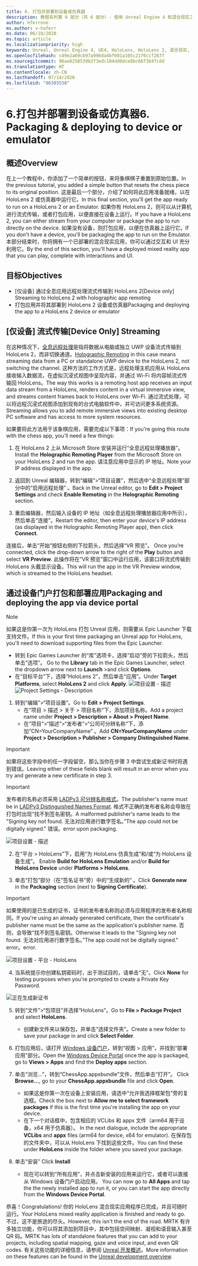 ```yaml
---
title: 6. 打包并部署到设备或仿真器
description: 教程系列第 6 部分（共 6 部分）- 使用 Unreal Engine 4 和混合现实工具包 UX Tools 插件构建一款简单的象棋应用
author: hferrone
ms.author: v-haferr
ms.date: 06/10/2020
ms.topic: article
ms.localizationpriority: high
keywords: Unreal, Unreal Engine 4, UE4, HoloLens, HoloLens 2, 混合现实, 教程, 入门, mrtk, uxt, UX Tools, 文档
ms.openlocfilehash: c49e2a69cb97a996da4bf601a105c2176ccf267f
ms.sourcegitcommit: 96ae8258539b2f3edc104dd0dce8bc66f3647cdd
ms.translationtype: HT
ms.contentlocale: zh-CN
ms.lasthandoff: 07/14/2020
ms.locfileid: "86303538"
---
```

# <a name="6-packaging--deploying-to-device-or-emulator"></a><span data-ttu-id="b0ebe-104">6.打包并部署到设备或仿真器</span><span class="sxs-lookup"><span data-stu-id="b0ebe-104">6. Packaging & deploying to device or emulator</span></span>

## <a name="overview"></a><span data-ttu-id="b0ebe-105">概述</span><span class="sxs-lookup"><span data-stu-id="b0ebe-105">Overview</span></span>

<span data-ttu-id="b0ebe-106">在上一个教程中，你添加了一个简单的按钮，来将象棋棋子重置到原始位置。</span><span class="sxs-lookup"><span data-stu-id="b0ebe-106">In the previous tutorial, you added a simple button that resets the chess piece to its original position.</span></span> <span data-ttu-id="b0ebe-107">这是最后一个部分，介绍了如何将此应用准备就绪，以在 HoloLens 2 或仿真器中运行它。</span><span class="sxs-lookup"><span data-stu-id="b0ebe-107">In this final section, you'll get the app ready to run on a HoloLens 2 or an Emulator.</span></span> <span data-ttu-id="b0ebe-108">如果你有 HoloLens 2，则可以从计算机进行流式传输，或者打包应用，以便直接在设备上运行。</span><span class="sxs-lookup"><span data-stu-id="b0ebe-108">If you have a HoloLens 2, you can either stream from your computer or package the app to run directly on the device.</span></span> <span data-ttu-id="b0ebe-109">如果没有设备，则打包应用，以便在仿真器上运行它。</span><span class="sxs-lookup"><span data-stu-id="b0ebe-109">If you don't have a device, you'll be packaging the app to run on the Emulator.</span></span> <span data-ttu-id="b0ebe-110">本部分结束时，你将拥有一个已部署的混合现实应用，你可以通过交互和 UI 充分利用它。</span><span class="sxs-lookup"><span data-stu-id="b0ebe-110">By the end of this section, you'll have a deployed mixed reality app that you can play, complete with interactions and UI.</span></span>

## <a name="objectives"></a><span data-ttu-id="b0ebe-111">目标</span><span class="sxs-lookup"><span data-stu-id="b0ebe-111">Objectives</span></span>

* <span data-ttu-id="b0ebe-112">[仅设备] 通过全息应用远程处理流式传输到 HoloLens 2</span><span class="sxs-lookup"><span data-stu-id="b0ebe-112">[Device only] Streaming to HoloLens 2 with holographic app remoting</span></span>
* <span data-ttu-id="b0ebe-113">打包应用并将其部署到 HoloLens 2 设备或仿真器</span><span class="sxs-lookup"><span data-stu-id="b0ebe-113">Packaging and deploying the app to a HoloLens 2 device or emulator</span></span>

## <a name="device-only-streaming"></a><span data-ttu-id="b0ebe-114">[仅设备] 流式传输</span><span class="sxs-lookup"><span data-stu-id="b0ebe-114">[Device Only] Streaming</span></span>
<span data-ttu-id="b0ebe-115">在这种情况下，[全息远程处理](https://docs.microsoft.com/windows/mixed-reality/add-holographic-remoting)是指将数据从电脑或独立 UWP 设备流式传输到 HoloLens 2，而非切换通道。</span><span class="sxs-lookup"><span data-stu-id="b0ebe-115">[Holographic Remoting](https://docs.microsoft.com/windows/mixed-reality/add-holographic-remoting) in this case means streaming data from a PC or standalone UWP device to the HoloLens 2, not switching the channel.</span></span> <span data-ttu-id="b0ebe-116">这种方法的工作方式是，远程处理主机应用从 HoloLens 接收输入数据流，在虚拟沉浸式视图中呈现内容，并通过 Wi-Fi 将内容帧流式传输回 HoloLens。</span><span class="sxs-lookup"><span data-stu-id="b0ebe-116">The way this works is a remoting host app receives an input data stream from a HoloLens, renders content in a virtual immersive view, and streams content frames back to HoloLens over Wi-Fi.</span></span> <span data-ttu-id="b0ebe-117">通过流式处理，可以将远程沉浸式视图添加到现有的台式电脑软件中，并可访问更多系统资源。</span><span class="sxs-lookup"><span data-stu-id="b0ebe-117">Streaming allows you to add remote immersive views into existing desktop PC software and has access to more system resources.</span></span> 

<span data-ttu-id="b0ebe-118">如果要将此方法用于该象棋应用，需要完成以下事项：</span><span class="sxs-lookup"><span data-stu-id="b0ebe-118">If you're going this route with the chess app, you'll need a few things:</span></span>

1.  <span data-ttu-id="b0ebe-119">在 HoloLens 2 上从 Microsoft Store 安装并运行“全息远程处理播放器”。</span><span class="sxs-lookup"><span data-stu-id="b0ebe-119">Install the **Holographic Remoting Player** from the Microsoft Store on your HoloLens 2 and run the app.</span></span> <span data-ttu-id="b0ebe-120">请注意应用中显示的 IP 地址。</span><span class="sxs-lookup"><span data-stu-id="b0ebe-120">Note your IP address displayed in the app.</span></span>

2.  <span data-ttu-id="b0ebe-121">返回到 Unreal 编辑器，转到“编辑”>“项目设置”，然后选中“全息远程处理”部分中的“启用远程处理”  。</span><span class="sxs-lookup"><span data-stu-id="b0ebe-121">Back in the Unreal editor, go to **Edit > Project Settings** and check **Enable Remoting** in the **Holographic Remoting** section.</span></span>

3.  <span data-ttu-id="b0ebe-122">重启编辑器，然后输入设备的 IP 地址（如全息远程处理播放器应用中所示），然后单击“连接”。</span><span class="sxs-lookup"><span data-stu-id="b0ebe-122">Restart the editor, then enter your device's IP address (as displayed in the Holographic Remoting Player app), then click **Connect**.</span></span>

<span data-ttu-id="b0ebe-123">连接后，单击“开始”按钮右侧的下拉箭头，然后选择“VR 预览”。 </span><span class="sxs-lookup"><span data-stu-id="b0ebe-123">Once you’re connected, click the drop-down arrow to the right of the **Play** button and select **VR Preview**.</span></span> <span data-ttu-id="b0ebe-124">此操作将在“VR 预览”窗口中运行应用，该窗口将流式传输到 HoloLens 头戴显示设备。</span><span class="sxs-lookup"><span data-stu-id="b0ebe-124">This will run the app in the VR Preview window, which is streamed to the HoloLens headset.</span></span> 

## <a name="packaging-and-deploying-the-app-via-device-portal"></a><span data-ttu-id="b0ebe-125">通过设备门户打包和部署应用</span><span class="sxs-lookup"><span data-stu-id="b0ebe-125">Packaging and deploying the app via device portal</span></span>

>[!NOTE]
><span data-ttu-id="b0ebe-126">如果这是你第一次为 HoloLens 打包 Unreal 应用，则需要从 Epic Launcher 下载支持文件。</span><span class="sxs-lookup"><span data-stu-id="b0ebe-126">If this is your first time packaging an Unreal app for HoloLens, you'll need to download supporting files from the Epic Launcher.</span></span> 
>- <span data-ttu-id="b0ebe-127">转到 Epic Games Launcher 的“库”选项卡，选择“启动”旁的下拉箭头，然后单击“选项”。  </span><span class="sxs-lookup"><span data-stu-id="b0ebe-127">Go to the **Library** tab in the Epic Games Launcher, select the dropdown arrow next to **Launch** >and click **Options**.</span></span> 
>- <span data-ttu-id="b0ebe-128">在“目标平台”下，选择“HoloLens 2”，然后单击“应用”。</span><span class="sxs-lookup"><span data-stu-id="b0ebe-128">Under **Target Platforms**, select **HoloLens 2** and click **Apply**.</span></span> 
><span data-ttu-id="b0ebe-129">![项目设置 - 描述](images/unreal-uxt/6-installationoptions.PNG)</span><span class="sxs-lookup"><span data-stu-id="b0ebe-129">![Project Settings - Description](images/unreal-uxt/6-installationoptions.PNG)</span></span>

1.  <span data-ttu-id="b0ebe-130">转到“编辑”>“项目设置”。</span><span class="sxs-lookup"><span data-stu-id="b0ebe-130">Go to **Edit > Project Settings**.</span></span> 
    * <span data-ttu-id="b0ebe-131">在“项目 > 描述 > 关于 > 项目名称”下，添加项目名称。</span><span class="sxs-lookup"><span data-stu-id="b0ebe-131">Add a project name under **Project > Description > About > Project Name**.</span></span> 
    * <span data-ttu-id="b0ebe-132">在“项目”>“描述”>“发布者”>“公司可分辨名称”下，添加“CN=YourCompanyName” 。</span><span class="sxs-lookup"><span data-stu-id="b0ebe-132">Add **CN=YourCompanyName** under **Project > Description > Publisher > Company Distinguished Name**.</span></span>

> [!IMPORTANT]
> <span data-ttu-id="b0ebe-133">如果将这些字段中的任一字段留空，那么当你在步骤 3 中尝试生成新证书时将遇到错误。</span><span class="sxs-lookup"><span data-stu-id="b0ebe-133">Leaving either of these fields blank will result in an error when you try and generate a new certificate in step 3.</span></span> 

> [!IMPORTANT]
> <span data-ttu-id="b0ebe-134">发布者的名称必须采用 [LADPv3 可分辨名称格式](https://www.ietf.org/rfc/rfc2253.txt)。</span><span class="sxs-lookup"><span data-stu-id="b0ebe-134">The publisher's name must be in [LADPv3 Distinguished Names Format](https://www.ietf.org/rfc/rfc2253.txt).</span></span> <span data-ttu-id="b0ebe-135">格式不正确的发布者名称会导致在打包时出现“找不到签名密钥。</span><span class="sxs-lookup"><span data-stu-id="b0ebe-135">A malformed publisher's name leads to the "Signing key not found.</span></span> <span data-ttu-id="b0ebe-136">无法对应用进行数字签名。”</span><span class="sxs-lookup"><span data-stu-id="b0ebe-136">The app could not be digitally signed."</span></span> <span data-ttu-id="b0ebe-137">错误。</span><span class="sxs-lookup"><span data-stu-id="b0ebe-137">error upon packaging.</span></span>

![项目设置 - 描述](images/unreal-uxt/6-cn.PNG)

2.  <span data-ttu-id="b0ebe-139">在“平台 > HoloLens”下，启用“为 HoloLens 仿真生成”和/或“为 HoloLens 设备生成”。  </span><span class="sxs-lookup"><span data-stu-id="b0ebe-139">Enable **Build for HoloLens Emulation** and/or **Build for HoloLens Device** under **Platforms > HoloLens**.</span></span>

3.  <span data-ttu-id="b0ebe-140">单击“打包”部分（在“签名证书”旁）中的“生成新的”  。</span><span class="sxs-lookup"><span data-stu-id="b0ebe-140">Click **Generate new** in the **Packaging** section (next to **Signing Certificate**).</span></span>

> [!IMPORTANT]
> <span data-ttu-id="b0ebe-141">如果使用的是已生成的证书，证书的发布者名称则必须与应用程序的发布者名称相同。</span><span class="sxs-lookup"><span data-stu-id="b0ebe-141">If you're using an already generated certificate, then the certificate's publisher name must be the same as the application's publisher name.</span></span> <span data-ttu-id="b0ebe-142">否则，会导致“找不到签名密钥。</span><span class="sxs-lookup"><span data-stu-id="b0ebe-142">Otherwise it leads to the "Signing key not found.</span></span> <span data-ttu-id="b0ebe-143">无法对应用进行数字签名。”</span><span class="sxs-lookup"><span data-stu-id="b0ebe-143">The app could not be digitally signed."</span></span> <span data-ttu-id="b0ebe-144">error。</span><span class="sxs-lookup"><span data-stu-id="b0ebe-144">error.</span></span>

![项目设置 - 平台 - HoloLens](images/unreal-uxt/6-packaging.PNG)

4. <span data-ttu-id="b0ebe-146">当系统提示你创建私钥密码时，出于测试目的，请单击“无”。</span><span class="sxs-lookup"><span data-stu-id="b0ebe-146">Click **None** for testing purposes when you're prompted to create a Private Key Password.</span></span>

![正在生成新证书](images/unreal-uxt/6-private-key-testing.png)

5. <span data-ttu-id="b0ebe-148">转到“文件”>“包项目”并选择“HoloLens”。</span><span class="sxs-lookup"><span data-stu-id="b0ebe-148">Go to **File > Package Project** and select **HoloLens**.</span></span> 
    * <span data-ttu-id="b0ebe-149">创建新文件夹以保存包，并单击“选择文件夹”。</span><span class="sxs-lookup"><span data-stu-id="b0ebe-149">Create a new folder to save your package in and click **Select Folder**.</span></span> 

6.  <span data-ttu-id="b0ebe-150">打包应用后，请打开 [Windows 设备门户](https://docs.microsoft.com/windows/mixed-reality/using-the-windows-device-portal)，转到“视图 > 应用”，并找到“部署应用”部分。</span><span class="sxs-lookup"><span data-stu-id="b0ebe-150">Open the [Windows Device Portal](https://docs.microsoft.com/windows/mixed-reality/using-the-windows-device-portal) once the app is packaged, go to **Views > Apps** and find the **Deploy apps** section.</span></span>

7.  <span data-ttu-id="b0ebe-151">单击“浏览...”，转到“ChessApp.appxbundle”文件，然后单击“打开”。  </span><span class="sxs-lookup"><span data-stu-id="b0ebe-151">Click **Browse...**, go to your **ChessApp.appxbundle** file and click **Open**.</span></span> 

    * <span data-ttu-id="b0ebe-152">如果这是你第一次在设备上安装应用，请选中“允许我选择框架包”旁的复选框。</span><span class="sxs-lookup"><span data-stu-id="b0ebe-152">Check the box next to **Allow me to select framework packages** if this is the first time you're installing the app on your device.</span></span> 
    * <span data-ttu-id="b0ebe-153">在下一个对话框中，包含相应的 VCLibs 和 appx 文件（arm64 用于设备，x64 用于仿真器）。 </span><span class="sxs-lookup"><span data-stu-id="b0ebe-153">In the next dialogue, include the appropriate **VCLibs** and **appx** files (arm64 for device, x64 for emulator).</span></span> <span data-ttu-id="b0ebe-154">在保存包的文件夹中，可以从 HoloLens 下找到这些文件。</span><span class="sxs-lookup"><span data-stu-id="b0ebe-154">You can find these under **HoloLens** inside the folder where you saved your package.</span></span>

8.  <span data-ttu-id="b0ebe-155">单击“安装” </span><span class="sxs-lookup"><span data-stu-id="b0ebe-155">Click **Install**</span></span>
    * <span data-ttu-id="b0ebe-156">现在可以转到“所有应用”，并点击新安装的应用来运行它，或者可以直接从 Windows 设备门户启动应用。 </span><span class="sxs-lookup"><span data-stu-id="b0ebe-156">You can now go to **All Apps** and tap the the newly installed app to run it, or you can start the app directly from the **Windows Device Portal**.</span></span> 

<span data-ttu-id="b0ebe-157">恭喜！</span><span class="sxs-lookup"><span data-stu-id="b0ebe-157">Congratulations!</span></span> <span data-ttu-id="b0ebe-158">你的 HoloLens 混合现实应用程序已完成，并且可随时运行。</span><span class="sxs-lookup"><span data-stu-id="b0ebe-158">Your HoloLens mixed reality application is finished and ready to go.</span></span> <span data-ttu-id="b0ebe-159">不过，这不是旅途的尽头。</span><span class="sxs-lookup"><span data-stu-id="b0ebe-159">However, this isn't the end of the road.</span></span> <span data-ttu-id="b0ebe-160">MRTK 有许多独立功能，你可以将其添加到项目中，其中包括空间映射、凝视和语音输入甚至 QR 码。</span><span class="sxs-lookup"><span data-stu-id="b0ebe-160">MRTK has lots of standalone features that you can add to your projects, including spatial mapping, gaze and voice input, and even QR codes.</span></span> <span data-ttu-id="b0ebe-161">有关这些功能的详细信息，请参阅 [Unreal 开发概述](https://docs.microsoft.com/windows/mixed-reality/unreal-development-overview)。</span><span class="sxs-lookup"><span data-stu-id="b0ebe-161">More information on these features can be found in the [Unreal development overview](https://docs.microsoft.com/windows/mixed-reality/unreal-development-overview).</span></span>
